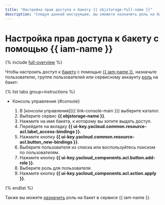 ```yaml
---
title: "Настройка прав доступа к бакету {{ objstorage-full-name }}"
description: "Следуя данной инструкции, вы сможете назначить роль на бакет." 
---
```


# Настройка прав доступа к бакету с помощью {{ iam-name }}

{% include [full-overview](../../../_includes/storage/security/full-overview.md) %}

Чтобы настроить доступ к [бакету](../../concepts/bucket.md) с помощью [{{ iam-name }}](../../security/index.md), назначьте пользователю, группе пользователей или сервисному аккаунту [роль](../../security/index.md#roles-list) на бакет:

{% list tabs group=instructions %}

- Консоль управления {#console}

  1. В [консоли управления]({{ link-console-main }}) выберите каталог.
  1. Выберите сервис **{{ objstorage-name }}**.
  1. Нажмите на имя бакета, к которому вы хотите выдать доступ.
  1. Перейдите на вкладку **{{ ui-key.yacloud.common.resource-acl.label_access-bindings }}**.
  1. Нажмите кнопку **{{ ui-key.yacloud.common.resource-acl.button_new-bindings }}**.
  1. Выберите пользователя из списка или воспользуйтесь поиском по пользователям.
  1. Нажмите кнопку **{{ ui-key.yacloud_components.acl.button.add-role }}**.
  1. Выберите роль для пользователя.
  1. Нажмите кнопку **{{ ui-key.yacloud_components.acl.action.apply }}**.

{% endlist %}

Также вы можете [назначить](../../../iam/operations/roles/grant.md) роль на бакет в сервисе {{ iam-name }}.